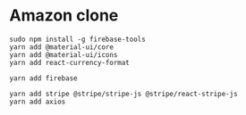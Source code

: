 # Amazon clone

```
sudo npm install -g firebase-tools
yarn add @material-ui/core
yarn add @material-ui/icons
yarn add react-currency-format
```

```
yarn add firebase

```


```
yarn add stripe @stripe/stripe-js @stripe/react-stripe-js
yarn add axios
```